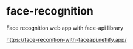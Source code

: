 # face-recognition
Face recognition web app with face-api library

https://face-reconition-with-faceapi.netlify.app/
